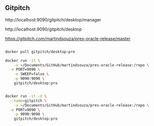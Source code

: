 

## Gitpitch

http://localhost:9090/gitpitch/desktop/manager

http://localhost:9090/gitpitch/desktop

https://gitpitch.com/martindsouza/pres-oracle-release/master

```bash

docker pull gitpitch/desktop:pro

docker run -it \
	-v ~/Documents/GitHub/martindsouza/pres-oracle-release:/repo \
  -e PORT=9090 \
	-e SWEEP=false \
	-p 9090:9090 \
	gitpitch/desktop:pro


docker run -it -d \
  --name=gitpitch \
	-v ~/Documents/GitHub/martindsouza/pres-oracle-release:/repo \
  -e PORT=9090 \
	-p 9090:9090 \
	gitpitch/desktop:pro




```